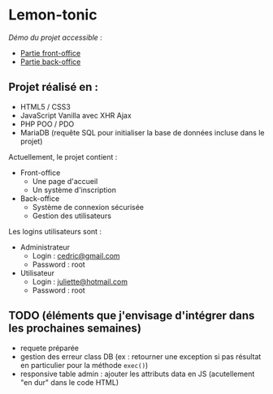 # Lemon-tonic

_Démo du projet accessible_ : 
- [Partie front-office](http://lemon-tonic.cmatyja.yj.fr/ "Lemon-tonic") 
- [Partie back-office](http://lemon-tonic.cmatyja.yj.fr/admin "Lemon-tonic admin")

## Projet réalisé en :

- HTML5 / CSS3 
- JavaScript Vanilla avec XHR Ajax
- PHP POO / PDO
- MariaDB (requête SQL pour initialiser la base de données incluse dans le projet)

Actuellement, le projet contient : 

- Front-office
    * Une page d'accueil
    * Un système d'inscription
- Back-office
    * Système de connexion sécurisée
    * Gestion des utilisateurs

Les logins utilisateurs sont :
 - Administrateur 
    * Login : cedric@gmail.com
    * Password : root
- Utilisateur
    * Login : juliette@hotmail.com
    * Password : root

## TODO (éléments que j'envisage d'intégrer dans les prochaines semaines)
- requete préparée
- gestion des erreur class DB (ex : retourner une exception si pas résultat en particulier pour la méthode `exec()`) 
- responsive table admin : ajouter les attributs data en JS (acutellement "en dur" dans le code HTML)